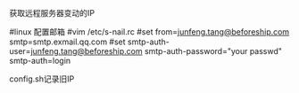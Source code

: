 获取远程服务器变动的IP

#linux 配置邮箱
#vim /etc/s-nail.rc
#set from=junfeng.tang@beforeship.com smtp=smtp.exmail.qq.com
#set smtp-auth-user=junfeng.tang@beforeship.com smtp-auth-password="your passwd" smtp-auth=login

config.sh记录旧IP

